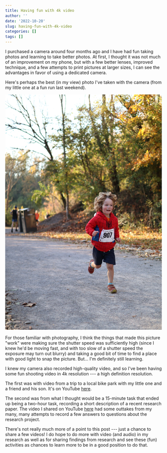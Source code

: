 ```yaml
---
title: Having fun with 4k video
author: ''
date: '2022-10-20'
slug: having-fun-with-4k-video
categories: []
tags: []
---
```


I purchased a camera around four months ago and I have had fun taking photos and learning to take better photos. At first, I thought it was not much of an improvement on my phone, but with a few better lenses, improved technique, and a few attempts to print pictures at larger sizes, I can see the advantages in favor of using a dedicated camera. 

Here's perhaps the best (in my view) photo I've taken with the camera (from my little one at a fun run last weekend).

![my son running](images/20221015074453_IMG_4284.jpeg)

For those familiar with photography, I think the things that made this picture "work" were making sure the shutter speed was sufficiently high (since I knew he'd be moving fast, and with too slow of a shutter speed the exposure may turn out blurry) and taking a good bit of time to find a place with good light to snap the picture. But... I'm definitely still learning.

I knew my camera also recorded high-quality video, and so I've been having some fun shooting video in 4k resolution --- a high definition resolution.

The first was with video from a trip to a local bike park with my little one and a friend and his son. It's on YouTube [here](https://www.youtube.com/watch?v=Y60yPoxGWuM).

The second was from what I thought would be a 15-minute task that ended up being a two-hour task, recording a short description of a recent research paper. The video I shared on YouTube [here](https://www.youtube.com/watch?v=ok5I0JQk2NA) had some outtakes from my many, many attempts to record a few answers to questions about the research project.

There's not really much more of a point to this post --- just a chance to share a few videos! I do hope to do more with video (and audio) in my research as well as for sharing findings from research and see these (fun) activities as chances to learn more to be in a good position to do that.